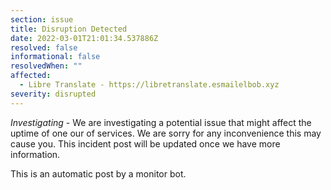 ```yaml
---
section: issue
title: Disruption Detected
date: 2022-03-01T21:01:34.537886Z
resolved: false
informational: false
resolvedWhen: ""
affected:
  - Libre Translate - https://libretranslate.esmailelbob.xyz
severity: disrupted
---
```

*Investigating* - We are investigating a potential issue that might affect the uptime of one our of services. We are sorry for any inconvenience this may cause you. This incident post will be updated once we have more information.

This is an automatic post by a monitor bot.
        
